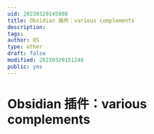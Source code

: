 ```yaml
---
uid: 20230329145808
title: Obsidian 插件：various complements
description:
tags:
author: OS
type: other
draft: false
modified: 20230329151246
public: yes
---
```


# Obsidian 插件：various complements
